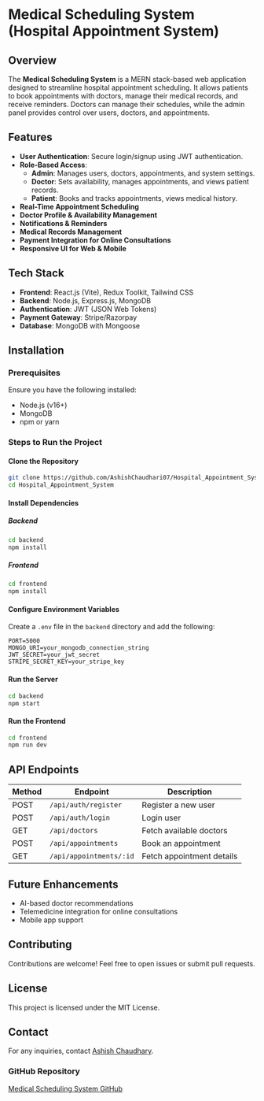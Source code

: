 # Medical Scheduling System (Hospital Appointment System)

## Overview
The **Medical Scheduling System** is a MERN stack-based web application designed to streamline hospital appointment scheduling. It allows patients to book appointments with doctors, manage their medical records, and receive reminders. Doctors can manage their schedules, while the admin panel provides control over users, doctors, and appointments.

## Features
- **User Authentication**: Secure login/signup using JWT authentication.
- **Role-Based Access**:
  - **Admin**: Manages users, doctors, appointments, and system settings.
  - **Doctor**: Sets availability, manages appointments, and views patient records.
  - **Patient**: Books and tracks appointments, views medical history.
- **Real-Time Appointment Scheduling**
- **Doctor Profile & Availability Management**
- **Notifications & Reminders**
- **Medical Records Management**
- **Payment Integration for Online Consultations**
- **Responsive UI for Web & Mobile**

## Tech Stack
- **Frontend**: React.js (Vite), Redux Toolkit, Tailwind CSS
- **Backend**: Node.js, Express.js, MongoDB
- **Authentication**: JWT (JSON Web Tokens)
- **Payment Gateway**: Stripe/Razorpay
- **Database**: MongoDB with Mongoose

## Installation

### Prerequisites
Ensure you have the following installed:
- Node.js (v16+)
- MongoDB
- npm or yarn

### Steps to Run the Project

#### Clone the Repository
```sh
git clone https://github.com/AshishChaudhari07/Hospital_Appointment_System.git
cd Hospital_Appointment_System
```

#### Install Dependencies
##### Backend
```sh
cd backend
npm install
```
##### Frontend
```sh
cd frontend
npm install
```

#### Configure Environment Variables
Create a `.env` file in the `backend` directory and add the following:
```
PORT=5000
MONGO_URI=your_mongodb_connection_string
JWT_SECRET=your_jwt_secret
STRIPE_SECRET_KEY=your_stripe_key
```

#### Run the Server
```sh
cd backend
npm start
```

#### Run the Frontend
```sh
cd frontend
npm run dev
```

## API Endpoints
| Method | Endpoint | Description |
|--------|---------|-------------|
| POST | `/api/auth/register` | Register a new user |
| POST | `/api/auth/login` | Login user |
| GET | `/api/doctors` | Fetch available doctors |
| POST | `/api/appointments` | Book an appointment |
| GET | `/api/appointments/:id` | Fetch appointment details |

## Future Enhancements
- AI-based doctor recommendations
- Telemedicine integration for online consultations
- Mobile app support

## Contributing
Contributions are welcome! Feel free to open issues or submit pull requests.

## License
This project is licensed under the MIT License.

## Contact
For any inquiries, contact [Ashish Chaudhary](mailto:your-ashihschaudhari19112003@gmail.com).

### GitHub Repository
[Medical Scheduling System GitHub](https://github.com/AshishChaudhari07/Hospital_Appointment_System)
